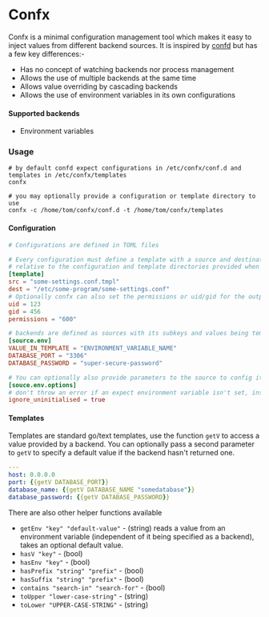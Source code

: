 # Confx

Confx is a minimal configuration management tool which makes it easy to inject values from different backend sources. It is inspired by [confd](https://github.com/kelseyhightower/confd) but has a few key differences:-
 
 * Has no concept of watching backends nor process management
 * Allows the use of multiple backends at the same time
 * Allows value overriding by cascading backends
 * Allows the use of environment variables in its own configurations
 
 #### Supported backends
 * Environment variables
 
 ### Usage
 ```shell
 # by default confd expect configurations in /etc/confx/conf.d and templates in /etc/confx/templates
 confx
 
 # you may optionally provide a configuration or template directory to use
 confx -c /home/tom/confx/conf.d -t /home/tom/confx/templates
```
 
 #### Configuration
 ```toml
 # Configurations are defined in TOML files
 
 # Every configuration must define a template with a source and destination
 # relative to the configuration and template directories provided when launching
 [template]
 src = "some-settings.conf.tmpl"
 dest = "/etc/some-program/some-settings.conf"
 # Optionally confx can also set the permissions or uid/gid for the output file
 uid = 123
 gid = 456
 permissions = "600"
 
 # backends are defined as sources with its subkeys and values being template relative keys and lookup keys for the source
 [source.env]
 VALUE_IN_TEMPLATE = "ENVIRONMENT_VARIABLE_NAME"
 DATABASE_PORT = "3306"
 DATABASE_PASSWORD = "super-secure-password"
 
 # You can optionally also provide parameters to the source to config it
 [souce.env.options]
 # don't throw an error if an expect environment variable isn't set, instead we can use default values in the template
 ignore_uninitialised = true
 ```
 
 ####  Templates
 Templates are standard go/text templates, use the function `getV` to access a value provided by a backend. You can optionally pass a second parameter to `getV` to specify a default value if the backend hasn't returned one.
 ```yaml
 ---
host: 0.0.0.0
port: {{getV DATABASE_PORT}}
database_name: {{getV DATABASE_NAME "somedatabase"}}
database_password: {{getV DATABASE_PASSWORD}}
```

There are also other helper functions available
* `getEnv "key" "default-value"` - (string) reads a value from an environment variable (independent of it being specified as a backend), takes an optional default value.
* `hasV "key"` - (bool)
* `hasEnv "key"` - (bool)
* `hasPrefix "string" "prefix"` - (bool)
* `hasSuffix "string" "prefix"` - (bool)
* `contains "search-in" "search-for"` - (bool)
* `toUpper "lower-case-string"` - (string)
* `toLower "UPPER-CASE-STRING"` - (string)